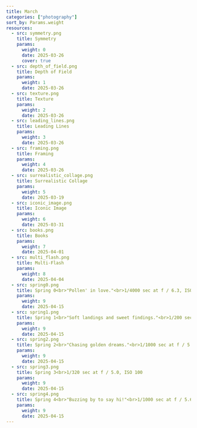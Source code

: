 ```yaml
---
title: March
categories: ["photography"]
sort_by: Params.weight
resources:
  - src: symmetry.png
    title: Symmetry
    params:
      weight: 0
      date: 2025-03-26
      cover: true
  - src: depth_of_field.png
    title: Depth of Field
    params:
      weight: 1
      date: 2025-03-26
  - src: texture.png
    title: Texture
    params:
      weight: 2
      date: 2025-03-26
  - src: leading_lines.png
    title: Leading Lines
    params:
      weight: 3
      date: 2025-03-26
  - src: framing.png
    title: Framing
    params:
      weight: 4
      date: 2025-03-26
  - src: surrealistic_collage.png
    title: Surrealistic Collage
    params:
      weight: 5
      date: 2025-03-19
  - src: iconic_image.png
    title: Iconic Image
    params:
      weight: 6
      date: 2025-03-31
  - src: books.png
    title: Books
    params:
      weight: 7
      date: 2025-04-01
  - src: multi_flash.png
    title: Multi-Flash
    params:
      weight: 8
      date: 2025-04-04
  - src: spring0.png
    title: Spring 0<br>"Pollen' in love."<br>1/4000 sec at f / 6.3, ISO 1600
    params:
      weight: 9
      date: 2025-04-15
  - src: spring1.png
    title: Spring 1<br>"Soft landings and sweet findings."<br>1/200 sec at f / 6.3, ISO 100
    params:
      weight: 9
      date: 2025-04-15
  - src: spring2.png
    title: Spring 2<br>"Chasing golden dreams."<br>1/1000 sec at f / 5.0, ISO 400
    params:
      weight: 9
      date: 2025-04-15
  - src: spring3.png
    title: Spring 3<br>1/320 sec at f / 5.0, ISO 100
    params:
      weight: 9
      date: 2025-04-15
  - src: spring4.png
    title: Spring 4<br>"Buzzing by to say hi!"<br>1/1000 sec at f / 5.6, ISO 400
    params:
      weight: 9
      date: 2025-04-15
---
```

